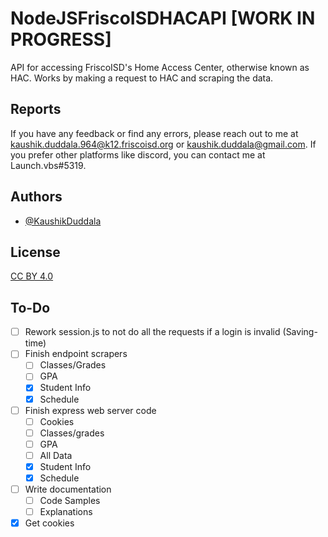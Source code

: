 
# NodeJSFriscoISDHACAPI [WORK IN PROGRESS]

API for accessing FriscoISD's Home Access Center, otherwise known as HAC. Works by making a request to HAC and scraping the data. 


## Reports

If you have any feedback or find any errors, please reach out to me at kaushik.duddala.964@k12.friscoisd.org or kaushik.duddala@gmail.com. If you prefer other platforms like discord, you can contact me at Launch.vbs#5319.


## Authors

- [@KaushikDuddala](https://www.github.com/KaushikDuddala)


## License

[CC BY 4.0](https://creativecommons.org/licenses/by/4.0/)


## To-Do
- [ ] Rework session.js to not do all the requests if a login is invalid (Saving-time)
- [ ] Finish endpoint scrapers 
  - [ ] Classes/Grades
  - [ ] GPA
  - [x] Student Info
  - [x] Schedule
- [ ] Finish express web server code
  - [ ] Cookies
  - [ ] Classes/grades
  - [ ] GPA
  - [ ] All Data
  - [x] Student Info
  - [x] Schedule
- [ ] Write documentation
  - [ ] Code Samples
  - [ ] Explanations
- [x] Get cookies
